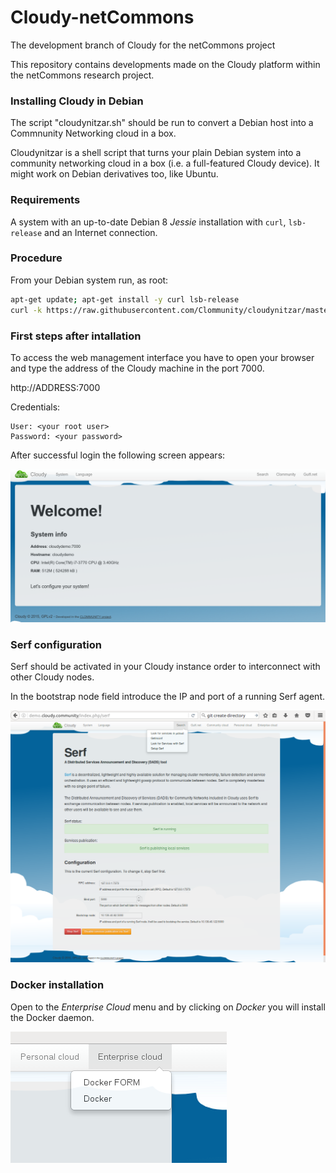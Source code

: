 # Cloudy-netCommons
The development branch of Cloudy for the netCommons project

This repository contains developments made on the Cloudy platform within the netCommons research project.

### Installing Cloudy in Debian

The script "cloudynitzar.sh" should be run to convert a Debian host into a Commnunity Networking cloud in a box.

Cloudynitzar is a shell script that turns your plain Debian system into a community networking cloud in a box (i.e. a full-featured Cloudy device). It might work on Debian derivatives too, like Ubuntu. 

### Requirements
A system with an up-to-date Debian 8 *Jessie* installation with `curl`, `lsb-release` and an Internet connection.

### Procedure
From your Debian system run, as root:

````sh
apt-get update; apt-get install -y curl lsb-release
curl -k https://raw.githubusercontent.com/Clommunity/cloudynitzar/master/cloudynitzar.sh | bash -
````

### First steps after intallation

To access the web management interface you have to open your browser and type the address of the Cloudy machine in the port 7000.

http://ADDRESS:7000

Credentials:

    User: <your root user>
    Password: <your password>

After successful login the following screen appears:

![alt text](images/Cloudy-home.png "Welcome screen")

### Serf configuration

Serf should be activated in your Cloudy instance order to interconnect with other Cloudy nodes.

In the bootstrap node field introduce the IP and port of a running Serf agent.

![alt text](images/Serf_1b.png "Serf configuration")

### Docker installation

Open to the *Enterprise Cloud* menu and by clicking on *Docker* you will install the Docker daemon.

![alt text](images/Cloudy_docker_menu.png "Docker installation")


